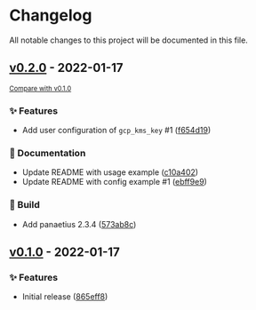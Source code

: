 # Changelog

All notable changes to this project will be documented in this file.

<!-- marker -->
## [v0.2.0](https://github.com/dtomlinson91/csops/commits/v0.2.0) - 2022-01-17
<small>[Compare with v0.1.0](https://github.com/dtomlinson91/csops/compare/v0.1.0..v0.2.0)</small>

### ✨ Features

- Add user configuration of `gcp_kms_key` #1 ([f654d19](https://github.com/dtomlinson91/csops/commit/f654d199ee54f487842e7fd89a6e8a4c5f3d55ce))

### 📘 Documentation

- Update README with usage example ([c10a402](https://github.com/dtomlinson91/csops/commit/c10a40273bb6ace06a4b1640488045d21dcd9ee1))
- Update README with config example #1 ([ebff9e9](https://github.com/dtomlinson91/csops/commit/ebff9e901fb44d94674a8845cd341e5d5f5fed2c))

### 🧱 Build

- Add panaetius 2.3.4 ([573ab8c](https://github.com/dtomlinson91/csops/commit/573ab8ca2d414d90ea101507c5313b932eb29413))
## [v0.1.0](https://github.com/dtomlinson91/csops/commits/v0.1.0) - 2022-01-17

### ✨ Features

- Initial release ([865eff8](https://github.com/dtomlinson91/csops/commit/865eff888af23f1afbc65fec16e4a52f5515d021))
